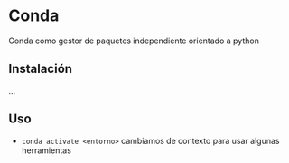 # Conda

Conda como gestor de paquetes independiente orientado a python

## Instalación

...

## Uso

* `conda activate <entorno>` cambiamos de contexto para usar algunas herramientas
